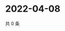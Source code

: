 # 2022-04-08

共 0 条

<!-- BEGIN WEIBO -->
<!-- 最后更新时间 Fri Apr 08 2022 20:08:07 GMT+0800 (China Standard Time) -->

<!-- END WEIBO -->
